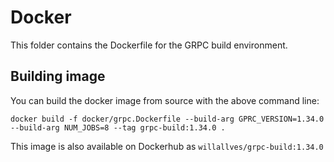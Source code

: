 # Docker

This folder contains the Dockerfile for the GRPC build environment. 

## Building image 

You can build the docker image from source with the above command line:

```
docker build -f docker/grpc.Dockerfile --build-arg GPRC_VERSION=1.34.0 --build-arg NUM_JOBS=8 --tag grpc-build:1.34.0 .
```

This image is also available on Dockerhub as `willallves/grpc-build:1.34.0`